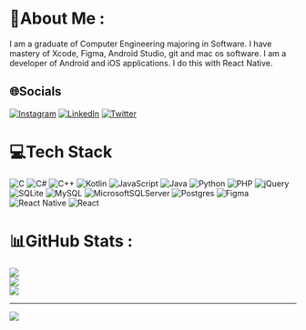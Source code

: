 # 💫About Me :
I am a graduate of Computer Engineering majoring in Software.
I have mastery of Xcode, Figma, Android Studio, git and mac os software.
I am a developer of Android and iOS applications.
I do this with React Native.

## 🌐Socials
[![Instagram](https://img.shields.io/badge/Instagram-%23E4405F.svg?logo=Instagram&logoColor=white)](https://instagram.com/@farzaneh.pum) [![LinkedIn](https://img.shields.io/badge/LinkedIn-%230077B5.svg?logo=linkedin&logoColor=white)](https://linkedin.com/in/@farzaneh-nalchi-341349172) [![Twitter](https://img.shields.io/badge/Twitter-%231DA1F2.svg?logo=Twitter&logoColor=white)](https://twitter.com/@FariNa9494) 

# 💻Tech Stack
![C](https://img.shields.io/badge/c-%2300599C.svg?style=for-the-badge&logo=c&logoColor=white) ![C#](https://img.shields.io/badge/c%23-%23239120.svg?style=for-the-badge&logo=c-sharp&logoColor=white) ![C++](https://img.shields.io/badge/c++-%2300599C.svg?style=for-the-badge&logo=c%2B%2B&logoColor=white) ![Kotlin](https://img.shields.io/badge/kotlin-%230095D5.svg?style=for-the-badge&logo=kotlin&logoColor=white) ![JavaScript](https://img.shields.io/badge/javascript-%23323330.svg?style=for-the-badge&logo=javascript&logoColor=%23F7DF1E) ![Java](https://img.shields.io/badge/java-%23ED8B00.svg?style=for-the-badge&logo=java&logoColor=white) ![Python](https://img.shields.io/badge/python-3670A0?style=for-the-badge&logo=python&logoColor=ffdd54) ![PHP](https://img.shields.io/badge/php-%23777BB4.svg?style=for-the-badge&logo=php&logoColor=white) ![jQuery](https://img.shields.io/badge/jquery-%230769AD.svg?style=for-the-badge&logo=jquery&logoColor=white) ![SQLite](https://img.shields.io/badge/sqlite-%2307405e.svg?style=for-the-badge&logo=sqlite&logoColor=white) ![MySQL](https://img.shields.io/badge/mysql-%2300f.svg?style=for-the-badge&logo=mysql&logoColor=white) ![MicrosoftSQLServer](https://img.shields.io/badge/Microsoft%20SQL%20Sever-CC2927?style=for-the-badge&logo=microsoft%20sql%20server&logoColor=white) ![Postgres](https://img.shields.io/badge/postgres-%23316192.svg?style=for-the-badge&logo=postgresql&logoColor=white) 	![Figma](https://img.shields.io/badge/figma-%23F24E1E.svg?style=for-the-badge&logo=figma&logoColor=white) ![React Native](https://img.shields.io/badge/react_native-%2320232a.svg?style=for-the-badge&logo=react&logoColor=%2361DAFB) ![React](https://img.shields.io/badge/react-%2320232a.svg?style=for-the-badge&logo=react&logoColor=%2361DAFB)
# 📊GitHub Stats :
![](https://github-readme-stats.vercel.app/api?username=farzaneh1612&theme=default&hide_border=true&include_all_commits=true&count_private=true)<br/>
![](https://github-readme-streak-stats.herokuapp.com/?user=farzaneh1612&theme=default&hide_border=true)<br/>
![](https://github-readme-stats.vercel.app/api/top-langs/?username=farzaneh1612&theme=default&hide_border=true&include_all_commits=true&count_private=true&layout=compact)

---
[![](https://visitcount.itsvg.in/api?id=farzaneh1612&icon=0&color=0)](https://visitcount.itsvg.in)
